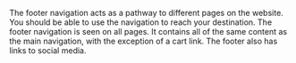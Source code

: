 ---
---
The footer navigation acts as a pathway to different pages on the website. You should be able to use the navigation to reach your destination. The footer navigation is seen on all pages. It contains all of the same content as the main navigation, with the exception of a cart link. The footer also has links to social media.
